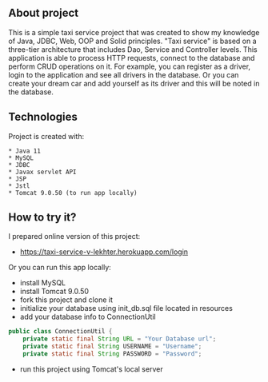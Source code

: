 ## About project
This is a simple taxi service project that was created to show my knowledge of Java, JDBC, Web, OOP and Solid principles. 
"Taxi service" is based on a three-tier architecture 
that includes Dao, Service and Controller levels.
This application is able to process HTTP requests, connect to the database and perform CRUD operations on it.
For example, you can register as a driver, login to the application and see all drivers in the database. 
Or you can create your dream car and add yourself as its driver and this will be noted in the database.

## Technologies
Project is created with:
```
* Java 11
* MySQL
* JDBC
* Javax servlet API
* JSP
* Jstl
* Tomcat 9.0.50 (to run app locally)
```

## How to try it?
I prepared online version of this project:
* https://taxi-service-v-lekhter.herokuapp.com/login

Or you can run this app locally:

* install MySQL
* install Tomcat 9.0.50
* fork this project and clone it
* initialize your database using init_db.sql file located in resources
* add your database info to ConnectionUtil

```java
public class ConnectionUtil {
    private static final String URL = "Your Database url";
    private static final String USERNAME = "Username";
    private static final String PASSWORD = "Password";
```

* run this project using Tomcat's local server
